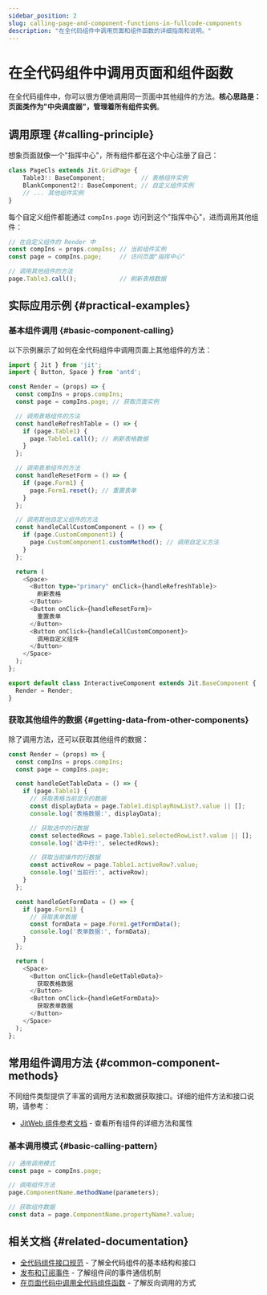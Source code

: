 ```yaml
---
sidebar_position: 2
slug: calling-page-and-component-functions-in-fullcode-components
description: "在全代码组件中调用页面和组件函数的详细指南和说明。"
---
```


# 在全代码组件中调用页面和组件函数

在全代码组件中，你可以很方便地调用同一页面中其他组件的方法。**核心思路是：页面类作为"中央调度器"，管理着所有组件实例**。

## 调用原理 {#calling-principle}

想象页面就像一个"指挥中心"，所有组件都在这个中心注册了自己：

```typescript title="page.ts 中的组件注册"
class PageCls extends Jit.GridPage {
    Table3!: BaseComponent;          // 表格组件实例
    BlankComponent2!: BaseComponent; // 自定义组件实例
    // ... 其他组件实例
}
```

每个自定义组件都能通过 `compIns.page` 访问到这个"指挥中心"，进而调用其他组件：

```typescript
// 在自定义组件的 Render 中
const compIns = props.compIns; // 当前组件实例
const page = compIns.page;     // 访问页面"指挥中心"

// 调用其他组件的方法
page.Table3.call();            // 刷新表格数据
```

## 实际应用示例 {#practical-examples}

### 基本组件调用 {#basic-component-calling}

以下示例展示了如何在全代码组件中调用页面上其他组件的方法：

```typescript title="在全代码组件中调用其他组件"
import { Jit } from 'jit';
import { Button, Space } from 'antd';

const Render = (props) => {
  const compIns = props.compIns;
  const page = compIns.page; // 获取页面实例

  // 调用表格组件的方法
  const handleRefreshTable = () => {
    if (page.Table1) {
      page.Table1.call(); // 刷新表格数据
    }
  };

  // 调用表单组件的方法
  const handleResetForm = () => {
    if (page.Form1) {
      page.Form1.reset(); // 重置表单
    }
  };

  // 调用其他自定义组件的方法
  const handleCallCustomComponent = () => {
    if (page.CustomComponent1) {
      page.CustomComponent1.customMethod(); // 调用自定义方法
    }
  };

  return (
    <Space>
      <Button type="primary" onClick={handleRefreshTable}>
        刷新表格
      </Button>
      <Button onClick={handleResetForm}>
        重置表单
      </Button>
      <Button onClick={handleCallCustomComponent}>
        调用自定义组件
      </Button>
    </Space>
  );
};

export default class InteractiveComponent extends Jit.BaseComponent {
  Render = Render;
}
```

### 获取其他组件的数据 {#getting-data-from-other-components}

除了调用方法，还可以获取其他组件的数据：

```typescript title="获取其他组件的数据"
const Render = (props) => {
  const compIns = props.compIns;
  const page = compIns.page;

  const handleGetTableData = () => {
    if (page.Table1) {
      // 获取表格当前显示的数据
      const displayData = page.Table1.displayRowList?.value || [];
      console.log('表格数据:', displayData);

      // 获取选中的行数据
      const selectedRows = page.Table1.selectedRowList?.value || [];
      console.log('选中行:', selectedRows);

      // 获取当前操作的行数据
      const activeRow = page.Table1.activeRow?.value;
      console.log('当前行:', activeRow);
    }
  };

  const handleGetFormData = () => {
    if (page.Form1) {
      // 获取表单数据
      const formData = page.Form1.getFormData();
      console.log('表单数据:', formData);
    }
  };

  return (
    <Space>
      <Button onClick={handleGetTableData}>
        获取表格数据
      </Button>
      <Button onClick={handleGetFormData}>
        获取表单数据
      </Button>
    </Space>
  );
};
```

## 常用组件调用方法 {#common-component-methods}

不同组件类型提供了丰富的调用方法和数据获取接口。详细的组件方法和接口说明，请参考：

- [JitWeb 组件参考文档](../../reference/framework/JitWeb/components/) - 查看所有组件的详细方法和属性

### 基本调用模式 {#basic-calling-pattern}

```typescript
// 通用调用模式
const page = compIns.page;

// 调用组件方法
page.ComponentName.methodName(parameters);

// 获取组件数据
const data = page.ComponentName.propertyName?.value;
```

## 相关文档 {#related-documentation}

- [全代码组件接口规范](./ui-component-interface-specifications) - 了解全代码组件的基本结构和接口
- [发布和订阅事件](./emitting-events) - 了解组件间的事件通信机制
- [在页面代码中调用全代码组件函数](./calling-fullcode-component-functions-in-page-code) - 了解反向调用的方式
